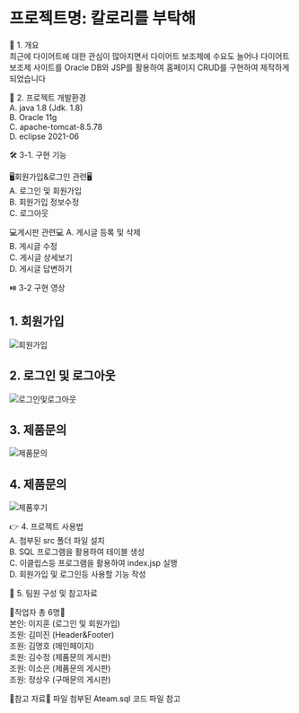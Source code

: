 # 프로젝트명: 칼로리를 부탁해

📑 1. 개요 <br>
최근에 다이어트에 대한 관심이 많아지면서 다이어트 보조제에 수요도 늘어나
다이어트 보조제 사이트를 Oracle DB와 JSP를 활용하여 홈페이지 CRUD를 구현하여 제작하게 되었습니다

🔧 2. 프로젝트 개발환경 <br>
A. java 1.8 (Jdk. 1.8) <br>
B. Oracle 11g <br>
C. apache-tomcat-8.5.78 <br>
D. eclipse 2021-06

🛠️ 3-1. 구현 기능 <br>

🖥️회원가입&로그인 관련🖥️
<br>
A. 로그인 및 회원가입
<br>
B. 회원가입 정보수정
<br>
C. 로그아웃

💻게시판 관련💻
A. 게시글 등록 및 삭제 <br>
B. 게시글 수정 <br>
C. 게시글 상세보기 <br>
D. 게시글 답변하기 

⏯️ 3-2 구현 영상 <br>

## 1. 회원가입

<img src="https://user-images.githubusercontent.com/111848248/210506466-4d5e537d-9cb9-416f-8054-45f499465e8f.mp4" alt="회원가입">

## 2. 로그인 및 로그아웃

<img src="https://user-images.githubusercontent.com/111848248/210506587-d0c3d35a-a386-42f1-8e95-10385cc31ee6.mp4" alt="로그인및로그아웃">

## 3. 제품문의

<img src="https://user-images.githubusercontent.com/111848248/210506673-5ad4bb84-f12b-4dc5-9e50-7dbec67fa731.mp4" alt="제품문의">

## 4. 제품문의

<img src="https://user-images.githubusercontent.com/111848248/210506787-075f08cb-7d1f-4679-82dc-e3841c919138.mp4" alt="제품후기">










👉 4. 프로젝트 사용법 <br>
A. 첨부된 src 폴더 파일 설치 <br>
B. SQL 프로그램을 활용하여 테이블 생성 <br>
C. 이클립스등 프로그램을 활용하여 index.jsp 실행 <br>
D. 회원가입 및 로그인등 사용할 기능 작성 <br>



🙆 5. 팀원 구성 및 참고자료

🙍작업자 총 6명🙍
<br>
본인: 이지훈 (로그인 및 회원가입) <br>
조원: 김미진 (Header&Footer) <br>
조원: 김명호 (메인페이지) <br>
조원: 김수정 (제품문의 게시판) <br>
조원: 이소은 (제품문의 게시판) <br>
조원: 정상우 (구매문의 게시판)

:book:참고 자료:book:
파일 첨부된 Ateam.sql 코드 파일 참고

